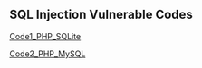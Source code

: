 ## SQL Injection Vulnerable Codes

[Code1_PHP_SQLite](https://github.com/Git-K3rnel/Vulnerable_Code_Snippets/blob/main/SQL_Injection/Code1_PHP_SQLite.md)

[Code2_PHP_MySQL](https://github.com/Git-K3rnel/Vulnerable_Code_Snippets/blob/main/SQL_Injection/Code2_PHP_MySQL.md)
